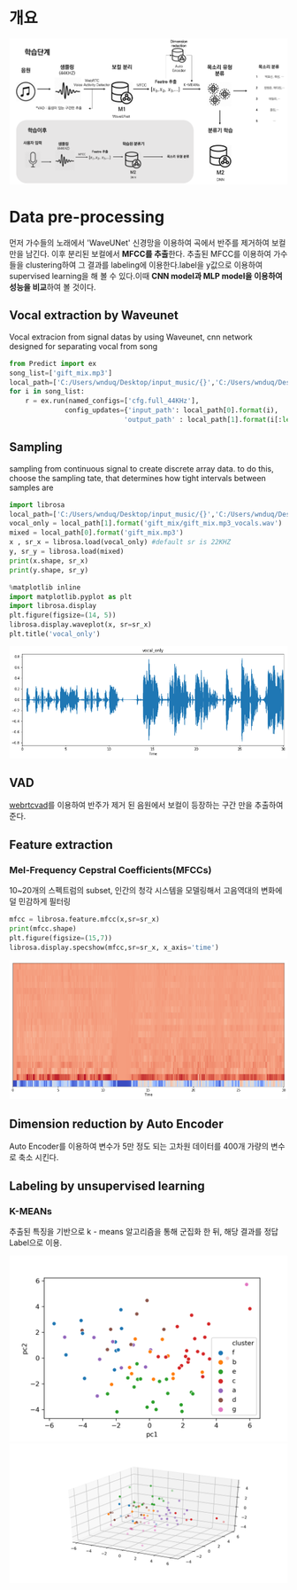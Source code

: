 # 개요
![enter image description here](https://github.com/100jy/vocie-classificaion/blob/master/%EA%B7%B8%EB%A6%BC1.png)

# Data pre-processing

먼저 가수들의 노래에서  'WaveUNet' 신경망을 이용하여 곡에서 반주를 제거하여 보컬만을 남긴다. 이후 분리된 보컬에서 **MFCC를 추출**한다.  추출된 MFCC를 이용하여 가수들을 clustering하여 그 결과를 labeling에 이용한다.label을 y값으로 이용하여 supervised learning을 해 볼 수 있다.이때 **CNN model과 MLP model을 이용하여 성능을 비교**하여 볼 것이다.  
 
## Vocal extraction by Waveunet
Vocal extracion from signal datas by using
Waveunet, cnn network designed for separating vocal from song

```python
from Predict import ex
song_list=['gift_mix.mp3']
local_path=['C:/Users/wnduq/Desktop/input_music/{}','C:/Users/wnduq/Desktop/output_music/{}']
for i in song_list:
    r = ex.run(named_configs=['cfg.full_44KHz'],
              config_updates={'input_path': local_path[0].format(i),
                             'output_path' : local_path[1].format(i[:len(i)-3])})
```

## Sampling
sampling from continuous signal to create discrete array data. 
to
do this, choose the sampling tate, that determines how tight intervals between
samples are

```python
import librosa
local_path=['C:/Users/wnduq/Desktop/input_music/{}','C:/Users/wnduq/Desktop/output_music/{}']
vocal_only = local_path[1].format('gift_mix/gift_mix.mp3_vocals.wav')
mixed = local_path[0].format('gift_mix.mp3')
x , sr_x = librosa.load(vocal_only) #default sr is 22KHZ
y, sr_y = librosa.load(mixed)
print(x.shape, sr_x)
print(y.shape, sr_y)
```


```python
%matplotlib inline 
import matplotlib.pyplot as plt
import librosa.display
plt.figure(figsize=(14, 5))
librosa.display.waveplot(x, sr=sr_x)
plt.title('vocal_only')
```

![enter image description here](https://github.com/100jy/vocie-classificaion/blob/master/output_8_1.png)


## VAD
[webrtcvad](https://github.com/wiseman/py-webrtcvad)를 이용하여 반주가 제거 된 음원에서 보컬이 등장하는 구간 만을 추출하여 준다.
 

## Feature extraction
### Mel-Frequency Cepstral Coefficients(MFCCs)
10~20개의 스펙트럼의 subset, 인간의 청각 시스템을 모델링해서 고음역대의 변화에 덜 민감하게 필터링

```python
mfcc = librosa.feature.mfcc(x,sr=sr_x)
print(mfcc.shape)
plt.figure(figsize=(15,7))
librosa.display.specshow(mfcc,sr=sr_x, x_axis='time')
```

![enter image description here](https://github.com/100jy/vocie-classificaion/blob/master/output_13_2.png)

## Dimension reduction by Auto Encoder
 Auto Encoder를 이용하여 변수가 5만 정도 되는 고차원 데이터를 400개 가량의 변수로 축소 시킨다. 
## Labeling by unsupervised learning
### K-MEANs
추출된 특징을 기반으로 k - means 알고리즘을 통해 군집화 한 뒤, 해당 결과를 정답 Label으로 이용.



![enter image description here](https://github.com/100jy/vocie-classificaion/blob/master/fig3.png)
![enter image description here](https://github.com/100jy/vocie-classificaion/blob/master/fig4.png)

<!--stackedit_data:
eyJoaXN0b3J5IjpbLTE3NjY5ODc0MDcsLTc2MzUwODg5NiwxNj
QyODc1Mzg5LDE5NzM1MjMyNjQsLTE3NDYwODExMjQsLTE0ODI5
MDY0NCw5NjQ2MDg5NTIsOTY0NjA4OTUyLDk2NjY1NzIwNiwtOD
M0OTQyMTI5LC0xOTQyMjIyNjc5LC0zMTAyNzkyNSwzNjAyNTE3
MTBdfQ==
-->